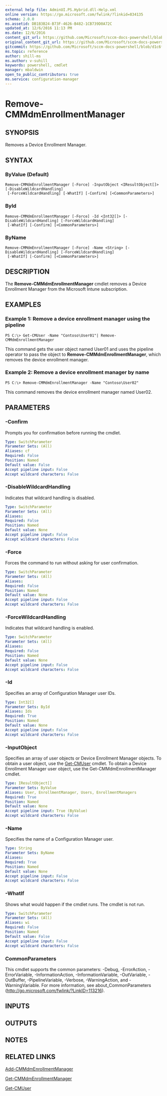```yaml
---
external help file: AdminUI.PS.Hybrid.dll-Help.xml
online version: https://go.microsoft.com/fwlink/?linkid=834135
schema: 2.0.0
ms.assetid: DB1B3B24-B73F-4626-B482-1CB739D0A72C
updated_at: 12/6/2016 11:13 PM
ms.date: 12/6/2016
content_git_url: https://github.com/Microsoft/sccm-docs-powershell/blob/live/sccm-cmdlets/ConfigurationManager/vlatest/Remove-CMMdmEnrollmentManager.md
original_content_git_url: https://github.com/Microsoft/sccm-docs-powershell/blob/live/sccm-cmdlets/ConfigurationManager/vlatest/Remove-CMMdmEnrollmentManager.md
gitcommit: https://github.com/Microsoft/sccm-docs-powershell/blob/d1c6f0eeb340f832b2254d78bbd1bc9245dc24fc/sccm-cmdlets/ConfigurationManager/vlatest/Remove-CMMdmEnrollmentManager.md
ms.topic: reference
author: shill-ms
ms.author: v-suhill
keywords: powershell, cmdlet
manager: mbaldwin
open_to_public_contributors: true
ms.service: configuration-manager
---
```


# Remove-CMMdmEnrollmentManager

## SYNOPSIS
Removes a Device Enrollment Manager.

## SYNTAX

### ByValue (Default)
```
Remove-CMMdmEnrollmentManager [-Force] -InputObject <IResultObject[]> [-DisableWildcardHandling]
 [-ForceWildcardHandling] [-WhatIf] [-Confirm] [<CommonParameters>]
```

### ById
```
Remove-CMMdmEnrollmentManager [-Force] -Id <Int32[]> [-DisableWildcardHandling] [-ForceWildcardHandling]
 [-WhatIf] [-Confirm] [<CommonParameters>]
```

### ByName
```
Remove-CMMdmEnrollmentManager [-Force] -Name <String> [-DisableWildcardHandling] [-ForceWildcardHandling]
 [-WhatIf] [-Confirm] [<CommonParameters>]
```

## DESCRIPTION
The **Remove-CMMdmEnrollmentManager** cmdlet removes a Device Enrollment Manager from the Microsoft Intune subscription.

## EXAMPLES

### Example 1: Remove a device enrollment manager using the pipeline
```
PS C:\> Get-CMUser -Name "Contoso\User01"| Remove-CMMdmEnrollmentManager
```

This command gets the user object named User01 and uses the pipeline operator to pass the object to **Remove-CMMdmEnrollmentManager**, which removes the device enrollment manager.

### Example 2: Remove a device enrollment manager by name
```
PS C:\> Remove-CMMdmEnrollmentManager -Name "Contoso\User02"
```

This command removes the device enrollment manager named User02.

## PARAMETERS

### -Confirm
Prompts you for confirmation before running the cmdlet.

```yaml
Type: SwitchParameter
Parameter Sets: (All)
Aliases: cf
Required: False
Position: Named
Default value: False
Accept pipeline input: False
Accept wildcard characters: False
```

### -DisableWildcardHandling
Indicates that wildcard handling is disabled.

```yaml
Type: SwitchParameter
Parameter Sets: (All)
Aliases: 
Required: False
Position: Named
Default value: None
Accept pipeline input: False
Accept wildcard characters: False
```

### -Force
Forces the command to run without asking for user confirmation.

```yaml
Type: SwitchParameter
Parameter Sets: (All)
Aliases: 
Required: False
Position: Named
Default value: None
Accept pipeline input: False
Accept wildcard characters: False
```

### -ForceWildcardHandling
Indicates that wildcard handling is enabled.

```yaml
Type: SwitchParameter
Parameter Sets: (All)
Aliases: 
Required: False
Position: Named
Default value: None
Accept pipeline input: False
Accept wildcard characters: False
```

### -Id
Specifies an array of Configuration Manager user IDs.

```yaml
Type: Int32[]
Parameter Sets: ById
Aliases: Ids
Required: True
Position: Named
Default value: None
Accept pipeline input: False
Accept wildcard characters: False
```

### -InputObject
Specifies an array of user objects or Device Enrollment Manager objects.
To obtain a user object, use the [Get-CMUser](./Get-CMUser.md) cmdlet.
To obtain a Device Enrollment Manager user object, use the Get-CMMdmEnrollmentManager cmdlet.

```yaml
Type: IResultObject[]
Parameter Sets: ByValue
Aliases: User, EnrollmentManager, Users, EnrollmentManagers
Required: True
Position: Named
Default value: None
Accept pipeline input: True (ByValue)
Accept wildcard characters: False
```

### -Name
Specifies the name of a Configuration Manager user.

```yaml
Type: String
Parameter Sets: ByName
Aliases: 
Required: True
Position: Named
Default value: None
Accept pipeline input: False
Accept wildcard characters: False
```

### -WhatIf
Shows what would happen if the cmdlet runs.
The cmdlet is not run.

```yaml
Type: SwitchParameter
Parameter Sets: (All)
Aliases: wi
Required: False
Position: Named
Default value: False
Accept pipeline input: False
Accept wildcard characters: False
```

### CommonParameters
This cmdlet supports the common parameters: -Debug, -ErrorAction, -ErrorVariable, -InformationAction, -InformationVariable, -OutVariable, -OutBuffer, -PipelineVariable, -Verbose, -WarningAction, and -WarningVariable. For more information, see about_CommonParameters (http://go.microsoft.com/fwlink/?LinkID=113216).

## INPUTS

## OUTPUTS

## NOTES

## RELATED LINKS

[Add-CMMdmEnrollmentManager](xref:ConfigurationManager/vlatest/Add-CMMdmEnrollmentManager.md)

[Get-CMMdmEnrollmentManager](xref:ConfigurationManager/vlatest/Get-CMMdmEnrollmentManager.md)

[Get-CMUser](xref:ConfigurationManager/vlatest/Get-CMUser.md)


